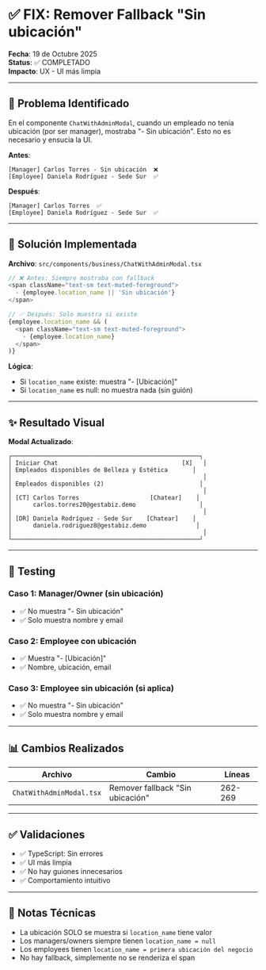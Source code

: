 # ✅ FIX: Remover Fallback "Sin ubicación"

**Fecha**: 19 de Octubre 2025  
**Status**: ✅ COMPLETADO  
**Impacto**: UX - UI más limpia

---

## 🎯 Problema Identificado

En el componente `ChatWithAdminModal`, cuando un empleado no tenía ubicación (por ser manager), mostraba "- Sin ubicación". Esto no es necesario y ensucia la UI.

**Antes**:
```
[Manager] Carlos Torres - Sin ubicación  ❌
[Employee] Daniela Rodríguez - Sede Sur  ✅
```

**Después**:
```
[Manager] Carlos Torres  ✅
[Employee] Daniela Rodríguez - Sede Sur  ✅
```

---

## 🔧 Solución Implementada

**Archivo**: `src/components/business/ChatWithAdminModal.tsx`

```typescript
// ❌ Antes: Siempre mostraba con fallback
<span className="text-sm text-muted-foreground">
  - {employee.location_name || 'Sin ubicación'}
</span>

// ✅ Después: Solo muestra si existe
{employee.location_name && (
  <span className="text-sm text-muted-foreground">
    - {employee.location_name}
  </span>
)}
```

**Lógica**:
- Si `location_name` existe: muestra "- [Ubicación]"
- Si `location_name` es null: no muestra nada (sin guión)

---

## ✨ Resultado Visual

**Modal Actualizado**:
```
┌─────────────────────────────────────────────────────┐
│ Iniciar Chat                                   [X]   │
│ Empleados disponibles de Belleza y Estética       │
│                                                      │
│ Empleados disponibles (2)                           │
│                                                      │
│ [CT] Carlos Torres                    [Chatear]    │
│      carlos.torres20@gestabiz.demo                  │
│                                                      │
│ [DR] Daniela Rodríguez - Sede Sur    [Chatear]    │
│      daniela.rodriguez8@gestabiz.demo              │
│                                                      │
└─────────────────────────────────────────────────────┘
```

---

## 🧪 Testing

### Caso 1: Manager/Owner (sin ubicación)
- ✅ No muestra "- Sin ubicación"
- ✅ Solo muestra nombre y email

### Caso 2: Employee con ubicación
- ✅ Muestra "- [Ubicación]"
- ✅ Nombre, ubicación, email

### Caso 3: Employee sin ubicación (si aplica)
- ✅ No muestra "- Sin ubicación"
- ✅ Solo muestra nombre y email

---

## 📊 Cambios Realizados

| Archivo | Cambio | Líneas |
|---------|--------|--------|
| `ChatWithAdminModal.tsx` | Remover fallback "Sin ubicación" | 262-269 |

---

## ✅ Validaciones

- ✅ TypeScript: Sin errores
- ✅ UI más limpia
- ✅ No hay guiones innecesarios
- ✅ Comportamiento intuitivo

---

## 📌 Notas Técnicas

- La ubicación SOLO se muestra si `location_name` tiene valor
- Los managers/owners siempre tienen `location_name = null`
- Los employees tienen `location_name = primera ubicación del negocio`
- No hay fallback, simplemente no se renderiza el span

